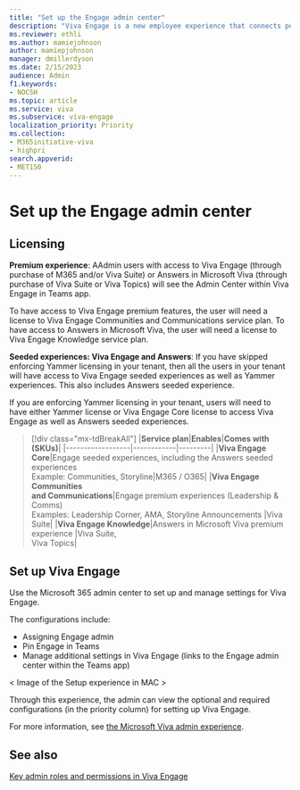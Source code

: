 ```yaml
---
title: "Set up the Engage admin center"
description: "Viva Engage is a new employee experience that connects people across the company—wherever and whenever they work—so that everyone is included and engaged."
ms.reviewer: ethli
ms.author: mamiejohnson
author: mamiepjohnson
manager: dmillerdyson
ms.date: 2/15/2023
audience: Admin
f1.keywords:
- NOCSH
ms.topic: article
ms.service: viva
ms.subservice: viva-engage
localization_priority: Priority
ms.collection:  
- M365initiative-viva
- highpri
search.appverid:
- MET150
---
```


# Set up the Engage admin center

## Licensing 

**Premium experience**: AAdmin users with access to Viva Engage (through purchase of M365 and/or Viva Suite) or Answers in Microsoft Viva (through purchase of Viva Suite or Viva Topics) will see the Admin Center within Viva Engage in Teams app.

To have access to Viva Engage premium features, the user will need a license to Viva Engage Communities and Communications service plan. To have access to Answers in Microsoft Viva, the user will need a license to Viva Engage Knowledge service plan.

**Seeded experiences: Viva Engage and Answers**: If you have skipped enforcing Yammer licensing in your tenant, then all the users in your tenant will have access to Viva Engage seeded experiences as well as Yammer experiences. This also includes Answers seeded experience.  

If you are enforcing Yammer licensing in your tenant, users will need to have either Yammer license or Viva Engage Core license to access Viva Engage as well as Answers seeded experiences.

> [!div class="mx-tdBreakAll"]
> |**Service plan**|**Enables**|**Comes with (SKUs)**|
> |------------------|------------|---------|
> |**Viva Engage Core**|Engage seeded experiences, including the Answers seeded <br> experiences <br> Example: Communities, Storyline|M365 / O365|
> |**Viva Engage Communities** <br> **and Communications**|Engage premium experiences (Leadership & Comms) <br> Examples: Leadership Corner, AMA, Storyline Announcements |Viva Suite|
> |**Viva Engage Knowledge**|Answers in Microsoft Viva premium experience |Viva Suite, <br> Viva Topics|

## Set up Viva Engage
Use the Microsoft 365 admin center to set up and manage settings for Viva Engage.  

The configurations include:  
- Assigning Engage admin 
- Pin Engage in Teams  
- Manage additional settings in Viva Engage (links to the Engage admin center within the Teams app) 

< Image of the Setup experience in MAC >

Through this experience, the admin can view the optional and required configurations (in the priority column) for setting up Viva Engage.  

For more information, see [the Microsoft Viva admin experience](/viva/new-microsoft-viva-admin-experience).

## See also 

[Key admin roles and permissions in Viva Engage](/viva/engage/eac-key-admin-roles-permissions.md)
